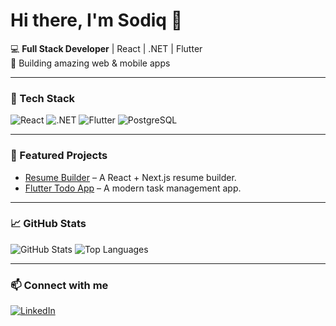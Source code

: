 

<!--
**Balosod/Balosod** is a ✨ _special_ ✨ repository because its `README.md` (this file) appears on your GitHub profile.

Here are some ideas to get you started:

- 🔭 I’m currently working on ...
- 🌱 I’m currently learning ...
- 👯 I’m looking to collaborate on ...
- 🤔 I’m looking for help with ...
- 💬 Ask me about ...
- 📫 How to reach me: ...
- 😄 Pronouns: ...
- ⚡ Fun fact: ...
-->
# Hi there, I'm Sodiq 👋

💻 **Full Stack Developer** | React | .NET | Flutter  
🚀 Building amazing web & mobile apps

---

### 🚀 Tech Stack
![React](https://img.shields.io/badge/-React-61DAFB?logo=react&logoColor=white&style=for-the-badge)
![.NET](https://img.shields.io/badge/-.NET-512BD4?logo=dotnet&logoColor=white&style=for-the-badge)
![Flutter](https://img.shields.io/badge/-Flutter-02569B?logo=flutter&logoColor=white&style=for-the-badge)
![PostgreSQL](https://img.shields.io/badge/-PostgreSQL-336791?logo=postgresql&logoColor=white&style=for-the-badge)

---

### 📌 Featured Projects
- [Resume Builder](https://github.com/yourusername/resume-builder) – A React + Next.js resume builder.
- [Flutter Todo App](https://github.com/yourusername/flutter-todo) – A modern task management app.

---

### 📈 GitHub Stats
![GitHub Stats](https://github-readme-stats.vercel.app/api?username=yourusername&show_icons=true&theme=tokyonight)
![Top Languages](https://github-readme-stats.vercel.app/api/top-langs/?username=yourusername&layout=compact&theme=tokyonight)

---

### 📫 Connect with me
[![LinkedIn](https://img.shields.io/badge/-LinkedIn-blue?logo=linkedin&logoColor=white&style=for-the-badge)](https://linkedin.com/in/yourname)
